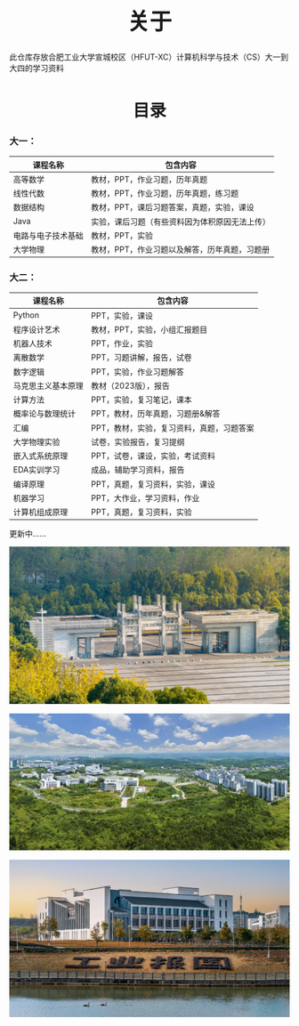 <h1 align="center" style="font-size:40px;">关于</h1>

此仓库存放合肥工业大学宣城校区（HFUT-XC）计算机科学与技术（CS）大一到大四的学习资料


<h1 align="center" style="font-size:30px;">目录</h1>

### 大一：

| 课程名称           | 包含内容                                       |
| ------------------ | ---------------------------------------------- |
| 高等数学           | 教材，PPT，作业习题，历年真题                  |
| 线性代数           | 教材，PPT，作业习题，历年真题，练习题          |
| 数据结构           | 教材，PPT，课后习题答案，真题，实验，课设      |
| Java               | 实验，课后习题（有些资料因为体积原因无法上传） |
| 电路与电子技术基础 | 教材，PPT，实验                                |
| 大学物理           | 教材，PPT，作业习题以及解答，历年真题，习题册  |



### 大二：

| 课程名称           | 包含内容                                  |
| ------------------ | ----------------------------------------- |
| Python             | PPT，实验，课设                           |
| 程序设计艺术       | 教材，PPT，实验，小组汇报题目             |
| 机器人技术         | PPT，作业，实验                           |
| 离散数学           | PPT，习题讲解，报告，试卷                 |
| 数字逻辑           | PPT，实验，作业习题解答                   |
| 马克思主义基本原理 | 教材（2023版），报告                      |
| 计算方法           | PPT，实验，复习笔记，课本                 |
| 概率论与数理统计   | PPT，教材，历年真题，习题册&解答          |
| 汇编               | PPT，教材，实验，复习资料，真题，习题答案 |
| 大学物理实验       | 试卷，实验报告，复习提纲                  |
| 嵌入式系统原理     | PPT，试卷，课设，实验，考试资料           |
| EDA实训学习        | 成品，辅助学习资料，报告                  |
| 编译原理           | PPT，真题，复习资料，实验，课设           |
| 机器学习           | PPT，大作业，学习资料，作业               |
| 计算机组成原理     | PPT，真题，复习资料，实验                 |





更新中......



![](./readme_images/img1.jpeg)



![](./assets/img2.jpg)



![](./assets/img3.png)
